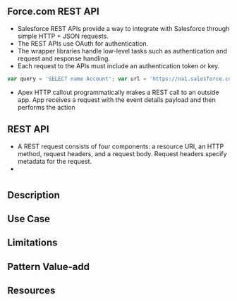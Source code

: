## Force.com REST API

* Salesforce REST APIs provide a way to integrate with Salesforce through simple HTTP + JSON requests. 
* The REST APIs use OAuth for authentication.
* The wrapper libraries handle low-level tasks such as authentication and request and response handling.
* Each request to the APIs must include an authentication token or key.
```Node.js
var query = 'SELECT name Account'; var url = 'https://na1.salesforce.com/services/data/v20.0/query/?q=' + encodeURIComponent(query); request.get(url, { 'auth': { 'bearer': 'bearerToken' } }); 
```
* Apex HTTP callout programmatically makes a REST call to an outside app.  App receives a request with the event details payload and then performs the action

## REST API
* A REST request consists of four components: a resource URI, an HTTP method, request headers, and a request body. Request headers specify metadata for the request. 
* 
#

## Description

## Use Case

## Limitations

## Pattern Value-add

## Resources
